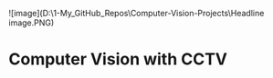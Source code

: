 ![image](D:\1-My_GitHub_Repos\Computer-Vision-Projects\Headline image.PNG)
# Computer Vision with CCTV


